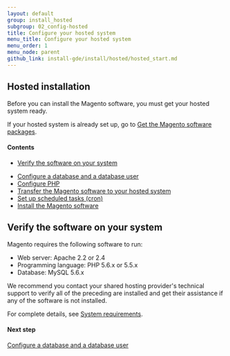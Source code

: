 ```yaml
---
layout: default
group: install_hosted
subgroup: 02_config-hosted
title: Configure your hosted system
menu_title: Configure your hosted system
menu_order: 1
menu_node: parent
github_link: install-gde/install/hosted/hosted_start.md
---
```


## Hosted installation
Before you can install the Magento software, you must get your hosted system ready.  

If your hosted system is already set up, go to <a href="{{ site.gdeurl }}install-gde/install/hosted/hosted_get-ftp.html#get-archive">Get the Magento software packages</a>.

#### Contents
*	<a href="#newbie-verify">Verify the software on your system</a>
<!-- *	<a href="#newbie-cpanel">Start the cPanel configuration utility</a> -->
*	<a href="{{ site.gdeurl }}install-gde/install/hosted/hosted_start_db.html">Configure a database and a database user</a>
*	<a href="{{ site.gdeurl }}install-gde/install/hosted/hosted_start_php.html">Configure PHP</a>
*	<a href="{{ site.gdeurl }}install-gde/install/hosted/hosted_get-ftp.html">Transfer the Magento software to your hosted system</a>
*	<a href="{{ site.gdeurl }}install-gde/install/hosted/hosted_start_cron.html">Set up scheduled tasks (cron)</a>
*	<a href="{{ site.gdeurl }}install-gde/install/hosted/hosted_install.html">Install the Magento software</a>

<h2 id="newbie-verify">Verify the software on your system</h2>
Magento requires the following software to run:

*	Web server: Apache 2.2 or 2.4
*	Programming language: PHP 5.6.x or 5.5.x 
*	Database: MySQL 5.6.x

<div class="bs-callout bs-callout-info" id="info">
  <p>We recommend you contact your shared hosting provider's technical support to verify all of the preceding are installed and get their assistance if any of the software is not installed.</p>
</div>

For complete details, see <a href="{{ site.gdeurl }}install-gde/system-requirements.html">System requirements</a>.

#### Next step
<a href="{{ site.gdeurl }}install-gde/install/hosted/hosted_start_db.html">Configure a database and a database user</a>

<!-- <h2 id="newbie-cpanel">Start the cPanel configuration utility</h2>
To start configuring your hosted system:

1.	Log in with your provided credentials.
2.	On the first page, in the Web Hosting row, click **Manage**.
3.	If necessary, log in to cPanel.
 -->

